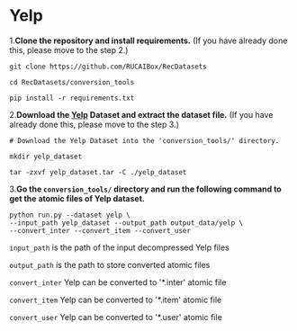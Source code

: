 # Yelp

1.**Clone the repository and install requirements.** 
(If you have already done this, please move to the step 2.)

```
git clone https://github.com/RUCAIBox/RecDatasets

cd RecDatasets/conversion_tools

pip install -r requirements.txt
```

2.**Download the [Yelp](https://www.yelp.com/dataset) Dataset and extract the dataset file.**
(If you have already done this, please move to the step 3.)

```
# Download the Yelp Dataset into the 'conversion_tools/' directory.

mkdir yelp_dataset

tar -zxvf yelp_dataset.tar -C ./yelp_dataset
```

3.**Go the ``conversion_tools/`` directory 
and run the following command to get the atomic files of Yelp dataset.**

```
python run.py --dataset yelp \
--input_path yelp_dataset --output_path output_data/yelp \
--convert_inter --convert_item --convert_user
```

`input_path` is the path of the input decompressed Yelp files

`output_path` is the path to store converted atomic files

 `convert_inter` Yelp can be converted to '*.inter' atomic file

`convert_item` Yelp can be converted to '*.item' atomic file

`convert_user` Yelp can be converted to '*.user' atomic file